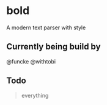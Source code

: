 # bold
A modern text parser with style

## Currently being build by
@funcke
@withtobi

## Todo
> everything
